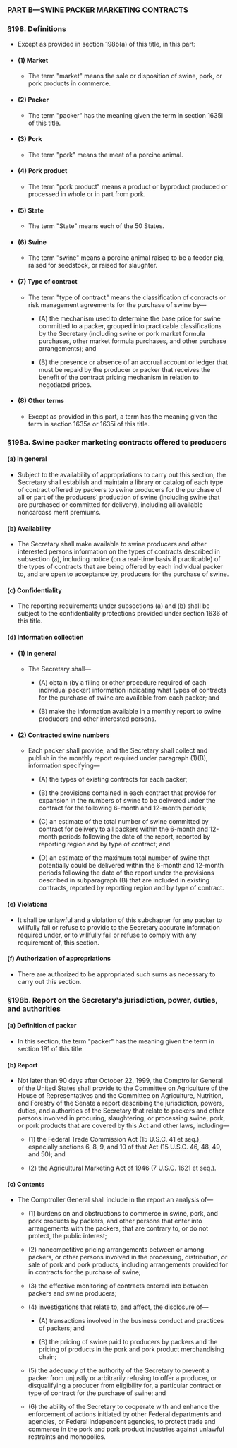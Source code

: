 ### PART B—SWINE PACKER MARKETING CONTRACTS

### §198. Definitions
* Except as provided in section 198b(a) of this title, in this part:

* #### (1) Market
  * The term "market" means the sale or disposition of swine, pork, or pork products in commerce.

* #### (2) Packer
  * The term "packer" has the meaning given the term in section 1635i of this title.

* #### (3) Pork
  * The term "pork" means the meat of a porcine animal.

* #### (4) Pork product
  * The term "pork product" means a product or byproduct produced or processed in whole or in part from pork.

* #### (5) State
  * The term "State" means each of the 50 States.

* #### (6) Swine
  * The term "swine" means a porcine animal raised to be a feeder pig, raised for seedstock, or raised for slaughter.

* #### (7) Type of contract
  * The term "type of contract" means the classification of contracts or risk management agreements for the purchase of swine by—

    * (A) the mechanism used to determine the base price for swine committed to a packer, grouped into practicable classifications by the Secretary (including swine or pork market formula purchases, other market formula purchases, and other purchase arrangements); and

    * (B) the presence or absence of an accrual account or ledger that must be repaid by the producer or packer that receives the benefit of the contract pricing mechanism in relation to negotiated prices.

* #### (8) Other terms
  * Except as provided in this part, a term has the meaning given the term in section 1635a or 1635i of this title.

### §198a. Swine packer marketing contracts offered to producers
#### (a) In general
* Subject to the availability of appropriations to carry out this section, the Secretary shall establish and maintain a library or catalog of each type of contract offered by packers to swine producers for the purchase of all or part of the producers' production of swine (including swine that are purchased or committed for delivery), including all available noncarcass merit premiums.

#### (b) Availability
* The Secretary shall make available to swine producers and other interested persons information on the types of contracts described in subsection (a), including notice (on a real-time basis if practicable) of the types of contracts that are being offered by each individual packer to, and are open to acceptance by, producers for the purchase of swine.

#### (c) Confidentiality
* The reporting requirements under subsections (a) and (b) shall be subject to the confidentiality protections provided under section 1636 of this title.

#### (d) Information collection
* #### (1) In general
  * The Secretary shall—

    * (A) obtain (by a filing or other procedure required of each individual packer) information indicating what types of contracts for the purchase of swine are available from each packer; and

    * (B) make the information available in a monthly report to swine producers and other interested persons.

* #### (2) Contracted swine numbers
  * Each packer shall provide, and the Secretary shall collect and publish in the monthly report required under paragraph (1)(B), information specifying—

    * (A) the types of existing contracts for each packer;

    * (B) the provisions contained in each contract that provide for expansion in the numbers of swine to be delivered under the contract for the following 6-month and 12-month periods;

    * (C) an estimate of the total number of swine committed by contract for delivery to all packers within the 6-month and 12-month periods following the date of the report, reported by reporting region and by type of contract; and

    * (D) an estimate of the maximum total number of swine that potentially could be delivered within the 6-month and 12-month periods following the date of the report under the provisions described in subparagraph (B) that are included in existing contracts, reported by reporting region and by type of contract.

#### (e) Violations
* It shall be unlawful and a violation of this subchapter for any packer to willfully fail or refuse to provide to the Secretary accurate information required under, or to willfully fail or refuse to comply with any requirement of, this section.

#### (f) Authorization of appropriations
* There are authorized to be appropriated such sums as necessary to carry out this section.

### §198b. Report on the Secretary's jurisdiction, power, duties, and authorities
#### (a) Definition of packer
* In this section, the term "packer" has the meaning given the term in section 191 of this title.

#### (b) Report
* Not later than 90 days after October 22, 1999, the Comptroller General of the United States shall provide to the Committee on Agriculture of the House of Representatives and the Committee on Agriculture, Nutrition, and Forestry of the Senate a report describing the jurisdiction, powers, duties, and authorities of the Secretary that relate to packers and other persons involved in procuring, slaughtering, or processing swine, pork, or pork products that are covered by this Act and other laws, including—

  * (1) the Federal Trade Commission Act (15 U.S.C. 41 et seq.), especially sections 6, 8, 9, and 10 of that Act (15 U.S.C. 46, 48, 49, and 50); and

  * (2) the Agricultural Marketing Act of 1946 (7 U.S.C. 1621 et seq.).

#### (c) Contents
* The Comptroller General shall include in the report an analysis of—

  * (1) burdens on and obstructions to commerce in swine, pork, and pork products by packers, and other persons that enter into arrangements with the packers, that are contrary to, or do not protect, the public interest;

  * (2) noncompetitive pricing arrangements between or among packers, or other persons involved in the processing, distribution, or sale of pork and pork products, including arrangements provided for in contracts for the purchase of swine;

  * (3) the effective monitoring of contracts entered into between packers and swine producers;

  * (4) investigations that relate to, and affect, the disclosure of—

    * (A) transactions involved in the business conduct and practices of packers; and

    * (B) the pricing of swine paid to producers by packers and the pricing of products in the pork and pork product merchandising chain;


  * (5) the adequacy of the authority of the Secretary to prevent a packer from unjustly or arbitrarily refusing to offer a producer, or disqualifying a producer from eligibility for, a particular contract or type of contract for the purchase of swine; and

  * (6) the ability of the Secretary to cooperate with and enhance the enforcement of actions initiated by other Federal departments and agencies, or Federal independent agencies, to protect trade and commerce in the pork and pork product industries against unlawful restraints and monopolies.